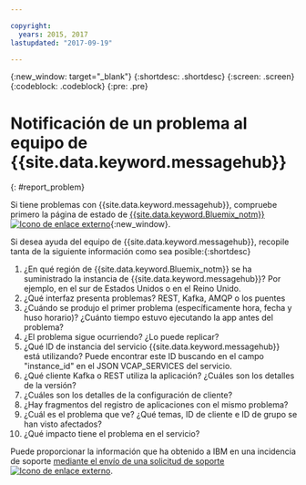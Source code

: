 ```yaml
---

copyright:
  years: 2015, 2017
lastupdated: "2017-09-19"

---
```


{:new_window: target="_blank"}
{:shortdesc: .shortdesc}
{:screen: .screen}
{:codeblock: .codeblock}
{:pre: .pre}



# Notificación de un problema al equipo de {{site.data.keyword.messagehub}}
{: #report_problem}

Si tiene problemas con {{site.data.keyword.messagehub}}, compruebe primero la página de estado de [{{site.data.keyword.Bluemix_notm}} ![Icono de enlace externo](../../icons/launch-glyph.svg "Icono de enlace externo")](https://console.bluemix.net/status){:new_window}. 

Si desea ayuda del equipo de {{site.data.keyword.messagehub}}, recopile tanta de la siguiente información como sea posible:{:shortdesc}

1. ¿En qué región de {{site.data.keyword.Bluemix_notm}} se ha suministrado la instancia de {{site.data.keyword.messagehub}}? Por ejemplo, en el sur de Estados Unidos o en el Reino Unido. 
2. ¿Qué interfaz presenta problemas? REST, Kafka, AMQP o los puentes
3. ¿Cuándo se produjo el primer problema (específicamente hora, fecha y huso horario)? ¿Cuánto tiempo estuvo ejecutando la app antes del problema?
4. ¿El problema sigue ocurriendo? ¿Lo puede replicar?
5. ¿Qué ID de instancia del servicio {{site.data.keyword.messagehub}} está utilizando? Puede encontrar este ID buscando en el campo "instance_id" en el JSON VCAP_SERVICES del servicio.
6. ¿Qué cliente Kafka o REST utiliza la aplicación? ¿Cuáles son los detalles de la versión?
7. ¿Cuáles son los detalles de la configuración de cliente?
8. ¿Hay fragmentos del registro de aplicaciones con el mismo problema?
9. ¿Cuál es el problema que ve? ¿Qué temas, ID de cliente e ID de grupo se han visto afectados?
10. ¿Qué impacto tiene el problema en el servicio?


Puede proporcionar la información que ha obtenido a IBM en una incidencia de soporte [mediante el envío de una solicitud de soporte ![Icono de enlace externo](../../icons/launch-glyph.svg "Icono de enlace externo")](https://console.bluemix.net/docs/support/index.html#open-ticket).










